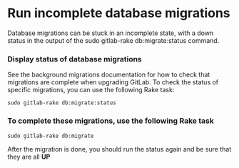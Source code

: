 # Run incomplete database migrations

Database migrations can be stuck in an incomplete state, with a down status in the output of the sudo gitlab-rake db:migrate:status command.

### Display status of database migrations

See the background migrations documentation for how to check that migrations are complete when upgrading GitLab.
To check the status of specific migrations, you can use the following Rake task:

```shell
sudo gitlab-rake db:migrate:status
```

### To complete these migrations, use the following Rake task

```shell
sudo gitlab-rake db:migrate
```

After the migration is done, you should run the status again and be sure that they are all **UP**

